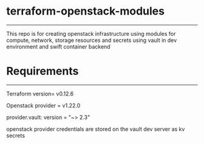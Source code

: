 # terraform-openstack-modules
--------------------------------------------------------------------------------------------------------------
This repo is for creating openstack infrastructure using modules for compute, network, storage resources and secrets using vault in dev environment and swift container backend

# Requirements
-----------------------------------------------------------------------------------------------------
Terraform version= v0.12.6

Openstack provider = v1.22.0

provider.vault: version = "~> 2.3"

openstack provider credentials are stored on the vault dev server as kv secrets



